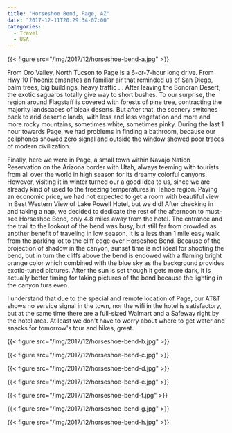 ```yaml
---
title: "Horseshoe Bend, Page, AZ"
date: "2017-12-11T20:29:34-07:00"
categories:
  - Travel
  - USA
---
```


{{< figure src="/img/2017/12/horseshoe-bend-a.jpg" >}}

From Oro Valley, North Tucson to Page is a 6-or-7-hour long drive. From Hwy 10 Phoenix emanates an familiar air that reminded us of San Diego, palm trees, big buildings, heavy traffic ... After leaving the Sonoran Desert, the exotic saguaros totally give way to short bushes. To our surprise, the region around Flagstaff is covered with forests of pine tree, contracting the majority landscapes of bleak deserts. But after that, the scenery switches back to arid desertic lands, with less and less vegetation and more and more rocky mountains, sometimes white, sometimes pinky. During the last 1 hour towards Page, we had problems in finding a bathroom, because our cellphones showed zero signal and outside the window showed poor traces of modern civilization.

<!--more-->

Finally, here we were in Page, a small town within Navajo Nation Reservation on the Arizona border with Utah, always teeming with tourists from all over the world in high season for its dreamy colorful canyons. However, visiting it in winter turned our a good idea to us, since we are already kind of used to the freezing temperatures in Tahoe region. Paying an economic price, we had not expected to get a room with beautiful view in Best Western View of Lake Powell Hotel, but we did! After checking in and taking a nap, we decided to dedicate the rest of the afternoon to must-see Horseshoe Bend, only 4.8 miles away from the hotel. The entrance and the trail to the lookout of the bend was busy, but still far from crowded as another benefit of traveling in low season. It is a less than 1 mile easy walk from the parking lot to the cliff edge over Horseshoe Bend. Because of the projection of shadow in the canyon, sunset time is not ideal for shooting the bend, but in turn the cliffs above the bend is endowed with a flaming bright orange color which combined with the blue sky as the background provides exotic-tuned pictures. After the sun is set though it gets more dark, it is actually better timing for taking pictures of the bend because the lighting in the canyon turs even.

I understand that due to the special and remote location of Page, our AT&T shows no service signal in the town, nor the wifi in the hotel is satisfactory, but at the same time there are a full-sized Walmart and a Safeway right by the hotel area. At least we don't have to worry about where to get water and snacks for tomorrow's tour and hikes, great.

{{< figure src="/img/2017/12/horseshoe-bend-b.jpg" >}}

{{< figure src="/img/2017/12/horseshoe-bend-c.jpg" >}}

{{< figure src="/img/2017/12/horseshoe-bend-d.jpg" >}}

{{< figure src="/img/2017/12/horseshoe-bend-e.jpg" >}}

{{< figure src="/img/2017/12/horseshoe-bend-f.jpg" >}}

{{< figure src="/img/2017/12/horseshoe-bend-g.jpg" >}}

{{< figure src="/img/2017/12/horseshoe-bend-h.jpg" >}}
